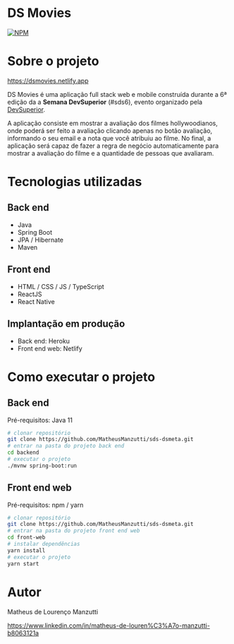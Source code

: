 # DS Movies
[![NPM](https://img.shields.io/npm/l/react)](https://github.com/MatheusManzutti/Projeto-sds6-DS_Movie/blob/main/LICENCE)

# Sobre o projeto

https://dsmovies.netlify.app

DS Movies é uma aplicação full stack web e mobile construída durante a 6ª edição da  a **Semana DevSuperior** (#sds6), evento organizado pela [DevSuperior](https://devsuperior.com "Site da DevSuperior").

A aplicação consiste em mostrar a avaliação dos filmes hollywoodianos, onde poderá ser feito a avaliação clicando apenas no botão avaliação, informando o seu email e a nota que você atribuiu ao filme. No final, a aplicação será capaz de fazer a regra de negócio automaticamente para mostrar a avaliação do filme e a quantidade de pessoas que avaliaram.

# Tecnologias utilizadas
## Back end
- Java
- Spring Boot
- JPA / Hibernate
- Maven
## Front end
- HTML / CSS / JS / TypeScript
- ReactJS
- React Native
## Implantação em produção
- Back end: Heroku
- Front end web: Netlify

# Como executar o projeto

## Back end
Pré-requisitos: Java 11

```bash
# clonar repositório
git clone https://github.com/MatheusManzutti/sds-dsmeta.git
# entrar na pasta do projeto back end
cd backend
# executar o projeto
./mvnw spring-boot:run
```

## Front end web
Pré-requisitos: npm / yarn

```bash
# clonar repositório
git clone https://github.com/MatheusManzutti/sds-dsmeta.git
# entrar na pasta do projeto front end web
cd front-web
# instalar dependências
yarn install
# executar o projeto
yarn start
```

# Autor

Matheus de Lourenço Manzutti

https://www.linkedin.com/in/matheus-de-louren%C3%A7o-manzutti-b8063121a
